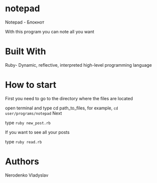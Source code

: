 # notepad

Notepad - Блокнот

With this program you can note all you want

# Built With

Ruby- Dynamic, reflective, interpreted high-level programming language

# How to start

First you need to go to the directory where the files are located

open terminal and type cd path_to_files, for example, `cd user/programs/notepad`
Next

type `ruby new_post.rb`

If you want to see all your posts

type `ruby read.rb`

# Authors

Nerodenko Vladyslav
